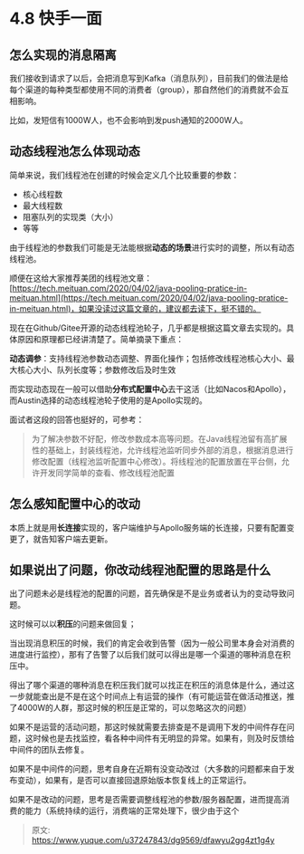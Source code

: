 # 4.8 快手一面


## 怎么实现的消息隔离
我们接收到请求了以后，会把消息写到Kafka（消息队列），目前我们的做法是给每个渠道的每种类型都使用不同的消费者（group），那自然他们的消费就不会互相影响。

比如，发短信有1000W人，也不会影响到发push通知的2000W人。


## 动态线程池怎么体现动态
简单来说，我们线程池在创建的时候会定义几个比较重要的参数：

- 核心线程数
- 最大线程数
- 阻塞队列的实现类（大小）
- 等等

由于线程池的参数我们可能是无法能根据**动态的场景**进行实时的调整，所以有动态线程池。

顺便在这给大家推荐美团的线程池文章：[https://tech.meituan.com/2020/04/02/java-pooling-pratice-in-meituan.html](https://tech.meituan.com/2020/04/02/java-pooling-pratice-in-meituan.html)，如果没读过这篇文章的，建议都去读下，挺不错的。

现在在Github/Gitee开源的动态线程池轮子，几乎都是根据这篇文章去实现的。具体原因和原理都已经讲清楚了。简单摘录下重点：

**动态调参**：支持线程池参数动态调整、界面化操作；包括修改线程池核心大小、最大核心大小、队列长度等；参数修改后及时生效

而实现动态现在一般可以借助**分布式配置中心**去干这活（比如Nacos和Apollo），而Austin选择的动态线程池轮子使用的是Apollo实现的。

面试者这段的回答也挺好的，可参考：
> 为了解决参数不好配，修改参数成本高等问题。在Java线程池留有高扩展性的基础上，封装线程池，允许线程池监听同步外部的消息，根据消息进行修改配置（线程池监听配置中心修改）。将线程池的配置放置在平台侧，允许开发同学简单的查看、修改线程池配置


## 怎么感知配置中心的改动

本质上就是用**长连接**实现的，客户端维护与Apollo服务端的长连接，只要有配置变更了，就告知客户端去更新。


## 如果说出了问题，你改动线程池配置的思路是什么

出了问题未必是线程池的配置的问题，首先确保是不是业务或者认为的变动导致问题。

这时候可以以**积压**的问题来做回复；

当出现消息积压的时候，我们的肯定会收到告警（因为一般公司里本身会对消费的进度进行监控），那有了告警了以后我们就可以得出是哪一个渠道的哪种消息在积压中。

得出了哪个渠道的哪种消息在积压我们就可以找正在积压的消息体是什么，通过这一步就能查出是不是在这个时间点上有运营的操作（有可能运营在做活动推送，推了4000W的人群，那这时候的积压是正常的，可以忽略这次的问题）

如果不是运营的活动问题，那这时候就需要去排查是不是调用下发的中间件存在问题，这时候也是去找监控，看各种中间件有无明显的异常。如果有，则及时反馈给中间件的团队去修复。

如果不是中间件的问题，思考自身在近期有没变动改过（大多数的问题都来自于发布变动），如果有，是否可以直接回退原始版本恢复线上的正常运行。

如果不是改动的问题，思考是否需要调整线程池的参数/服务器配置，进而提高消费的能力（系统持续的运行，消费端的正常处理下，很少由于这个


> 原文: <https://www.yuque.com/u37247843/dg9569/dfawyu2gg4zt1g4y>